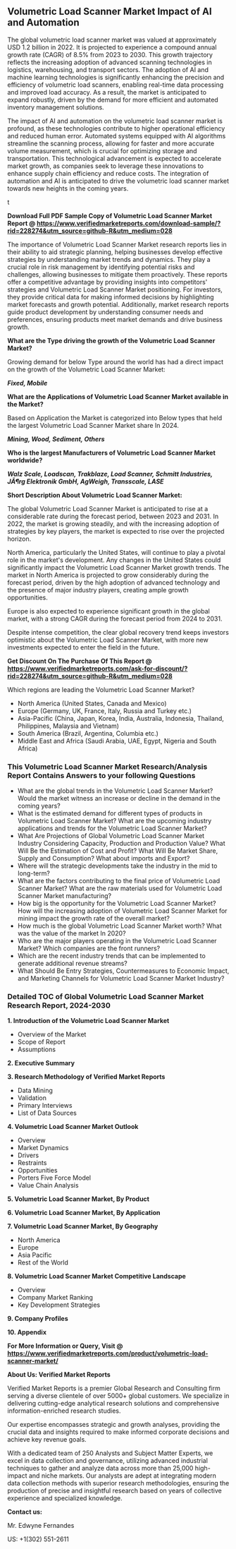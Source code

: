 <h2>Volumetric Load Scanner Market Impact of AI and Automation</h2><p>The global volumetric load scanner market was valued at approximately USD 1.2 billion in 2022. It is projected to experience a compound annual growth rate (CAGR) of 8.5% from 2023 to 2030. This growth trajectory reflects the increasing adoption of advanced scanning technologies in logistics, warehousing, and transport sectors. The adoption of AI and machine learning technologies is significantly enhancing the precision and efficiency of volumetric load scanners, enabling real-time data processing and improved load accuracy. As a result, the market is anticipated to expand robustly, driven by the demand for more efficient and automated inventory management solutions.</p><p>The impact of AI and automation on the volumetric load scanner market is profound, as these technologies contribute to higher operational efficiency and reduced human error. Automated systems equipped with AI algorithms streamline the scanning process, allowing for faster and more accurate volume measurement, which is crucial for optimizing storage and transportation. This technological advancement is expected to accelerate market growth, as companies seek to leverage these innovations to enhance supply chain efficiency and reduce costs. The integration of automation and AI is anticipated to drive the volumetric load scanner market towards new heights in the coming years.</p>t</p><p id="" class=""><strong>Download Full PDF Sample Copy of Volumetric Load Scanner Market Report @ <a href="https://www.verifiedmarketreports.com/download-sample/?rid=228274&utm_source=github-R&utm_medium=028" target="_blank">https://www.verifiedmarketreports.com/download-sample/?rid=228274&utm_source=github-R&utm_medium=028</a></strong></p><p>The importance of&nbsp;Volumetric Load Scanner Market research reports lies in their ability to aid strategic planning, helping businesses develop effective strategies by understanding market trends and dynamics. They play a crucial role in risk management by identifying potential risks and challenges, allowing businesses to mitigate them proactively. These reports offer a competitive advantage by providing insights into competitors' strategies and Volumetric Load Scanner Market positioning. For investors, they provide critical data for making informed decisions by highlighting market forecasts and growth potential. Additionally, market research reports guide product development by understanding consumer needs and preferences, ensuring products meet market demands and drive business growth.</p><p><strong>What are the&nbsp;Type driving the growth of the Volumetric Load Scanner Market?</strong></p><p id="" class="">Growing demand for below Type around the world has had a direct impact on the growth of the Volumetric Load Scanner Market:</p><em><strong>Fixed, Mobile</strong></em></p><strong>What are the&nbsp;Applications&nbsp;of Volumetric Load Scanner Market available in the Market?</strong></p><p id="" class="">Based on Application the Market is categorized into Below types that held the largest Volumetric Load Scanner Market share In 2024.</p><em><strong>Mining, Wood, Sediment, Others</strong></em></p><strong>Who is the largest Manufacturers of Volumetric Load Scanner Market worldwide?</strong></p><p><em><strong>Walz Scale, Loadscan, Trakblaze, Load Scanner, Schmitt Industries, JÃ¶rg Elektronik GmbH, AgWeigh, Transscale, LASE</strong></em></p><p id="" class=""><strong>Short Description About Volumetric Load Scanner Market:</strong></p><p>The global Volumetric Load Scanner Market is anticipated to rise at a considerable rate during the forecast period, between 2023 and 2031. In 2022, the market is growing steadily, and with the increasing adoption of strategies by key players, the market is expected to rise over the projected horizon.</p><p>North America, particularly the United States, will continue to play a pivotal role in the market's development. Any changes in the United States could significantly impact the Volumetric Load Scanner Market growth trends. The market in North America is projected to grow considerably during the forecast period, driven by the high adoption of advanced technology and the presence of major industry players, creating ample growth opportunities.</p><p>Europe is also expected to experience significant growth in the global market, with a strong CAGR during the forecast period from 2024 to 2031.</p><p>Despite intense competition, the clear global recovery trend keeps investors optimistic about the Volumetric Load Scanner Market, with more new investments expected to enter the field in the future.</p><p id="" class=""><strong>Get Discount On The Purchase Of This Report @ <a href="https://www.verifiedmarketreports.com/ask-for-discount/?rid=228274&utm_source=github-R&utm_medium=028" target="_blank">https://www.verifiedmarketreports.com/ask-for-discount/?rid=228274&utm_source=github-R&utm_medium=028</a></strong></p>Which regions are leading the Volumetric Load Scanner Market?</p><ul><li>North America (United States, Canada and Mexico)</li><li>Europe (Germany, UK, France, Italy, Russia and Turkey etc.)</li><li>Asia-Pacific (China, Japan, Korea, India, Australia, Indonesia, Thailand, Philippines, Malaysia and Vietnam)</li><li>South America (Brazil, Argentina, Columbia etc.)</li><li>Middle East and Africa (Saudi Arabia, UAE, Egypt, Nigeria and South Africa)</li></ul><h3 id="" class="">This Volumetric Load Scanner Market Research/Analysis Report Contains Answers to your following Questions</h3><ul><li>What are the global trends in the Volumetric Load Scanner Market? Would the market witness an increase or decline in the demand in the coming years?</li><li>What is the estimated demand for different types of products in Volumetric Load Scanner Market? What are the upcoming industry applications and trends for the Volumetric Load Scanner Market?</li><li>What Are Projections of Global Volumetric Load Scanner Market Industry Considering Capacity, Production and Production Value? What Will Be the Estimation of Cost and Profit? What Will Be Market Share, Supply and Consumption? What about imports and Export?</li><li>Where will the strategic developments take the industry in the mid to long-term?</li><li>What are the factors contributing to the final price of Volumetric Load Scanner Market? What are the raw materials used for Volumetric Load Scanner Market manufacturing?</li><li>How big is the opportunity for the Volumetric Load Scanner Market? How will the increasing adoption of Volumetric Load Scanner Market for mining impact the growth rate of the overall market?</li><li>How much is the global Volumetric Load Scanner Market worth? What was the value of the market In 2020?</li><li>Who are the major players operating in the Volumetric Load Scanner Market? Which companies are the front runners?</li><li>Which are the recent industry trends that can be implemented to generate additional revenue streams?</li><li>What Should Be Entry Strategies, Countermeasures to Economic Impact, and Marketing Channels for Volumetric Load Scanner Market Industry?</li></ul><h3 id="" class="">Detailed TOC of Global Volumetric Load Scanner Market Research Report, 2024-2030</h3><p id="" class=""><strong>1. Introduction of the Volumetric Load Scanner Market</strong></p><ul><li>Overview of the Market</li><li>Scope of Report</li><li>Assumptions</li></ul><p id="" class=""><strong>2. Executive Summary</strong></p><p id="" class=""><strong>3. Research Methodology of Verified Market Reports</strong></p><ul><li>Data Mining</li><li>Validation</li><li>Primary Interviews</li><li>List of Data Sources</li></ul><p id="" class=""><strong>4. Volumetric Load Scanner Market Outlook</strong></p><ul><li>Overview</li><li>Market Dynamics</li><li>Drivers</li><li>Restraints</li><li>Opportunities</li><li>Porters Five Force Model</li><li>Value Chain Analysis</li></ul><p id="" class=""><strong>5. Volumetric Load Scanner Market, By Product</strong></p><p id="" class=""><strong>6. Volumetric Load Scanner Market, By Application</strong></p><p id="" class=""><strong>7. Volumetric Load Scanner Market, By Geography</strong></p><ul><li>North America</li><li>Europe</li><li>Asia Pacific</li><li>Rest of the World</li></ul><p id="" class=""><strong>8. Volumetric Load Scanner Market Competitive Landscape</strong></p><ul><li>Overview</li><li>Company Market Ranking</li><li>Key Development Strategies</li></ul><p id="" class=""><strong>9. Company Profiles</strong></p><p id="" class=""><strong>10. Appendix</strong></p><p id="" class=""><strong>For More Information or Query, Visit @ <a href="https://www.verifiedmarketreports.com/product/volumetric-load-scanner-market/" target="_blank">https://www.verifiedmarketreports.com/product/volumetric-load-scanner-market/</a></strong></p><p id="" class=""><strong>About Us: Verified Market Reports</strong></p><p id="" class="">Verified Market Reports is a premier Global Research and Consulting firm serving a diverse clientele of over 5000+ global customers. We specialize in delivering cutting-edge analytical research solutions and comprehensive information-enriched research studies.</p><p id="" class="">Our expertise encompasses strategic and growth analyses, providing the crucial data and insights required to make informed corporate decisions and achieve key revenue goals.</p><p id="" class="">With a dedicated team of 250 Analysts and Subject Matter Experts, we excel in data collection and governance, utilizing advanced industrial techniques to gather and analyze data across more than 25,000 high-impact and niche markets. Our analysts are adept at integrating modern data collection methods with superior research methodologies, ensuring the production of precise and insightful research based on years of collective experience and specialized knowledge.</p><p id="" class=""><strong>Contact us:</strong></p><p id="" class="">Mr. Edwyne Fernandes</p><p id="" class="">US: +1(302) 551-2611</p>